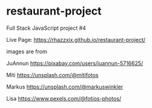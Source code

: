 # restaurant-project
Full Stack JavaScript project #4


Live Page: 
https://rhazzxix.github.io/restaurant-project/

images are from

JuAnnun
https://pixabay.com/users/juannun-5716625/

Miti
https://unsplash.com/@mitifotos

Markus
https://unsplash.com/@markuswinkler

Lisa
https://www.pexels.com/@fotios-photos/